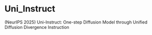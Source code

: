# Uni_Instruct
(NeurIPS 2025) Uni-Instruct: One-step Diffusion Model through Unified Diffusion Divergence Instruction
